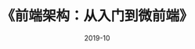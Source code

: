 ---
title: 《前端架构：从入门到微前端》
page: readings
score: 3
comment: 理论多于实践
date: 2019-10
douban: https://book.douban.com/subject/33477112/
tags: 
- 前端
---